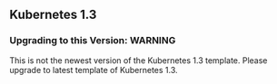 ## Kubernetes 1.3

### Upgrading to this Version: WARNING
This is not the newest version of the Kubernetes 1.3 template.  Please upgrade to latest template of Kubernetes 1.3.  
